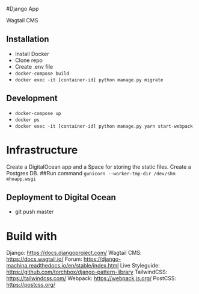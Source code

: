 #Django App

Wagtail CMS

## Installation
- Install Docker
- Clone repo
- Create .env file
- `docker-compose build`
- `docker exec -it [container-id] python manage.py migrate`

## Development
- `docker-compose up`
- `docker ps`
- `docker exec -it [container-id] python manage.py yarn start-webpack`

# Infrastructure
Create a DigitalOcean app and a Space for storing the static files.
Create a Postgres DB.
##Run command
`gunicorn --worker-tmp-dir /dev/shm mhoapp.wsgi`

## Deployment to Digital Ocean
- git push master

# Build with
Django: https://docs.djangoproject.com/
Wagtail CMS: https://docs.wagtail.io/
Forum: https://django-machina.readthedocs.io/en/stable/index.html
Live Styleguide: https://github.com/torchbox/django-pattern-library
TailwindCSS: https://tailwindcss.com/
Webpack: https://webpack.js.org/
PostCSS: https://postcss.org/